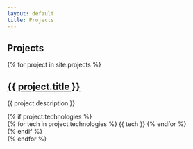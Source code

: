 ```yaml
---
layout: default
title: Projects
---
```


## Projects

<div class="projects-list">
  {% for project in site.projects %}
    <div class="project-item">
      <h2>
        <a href="{{ project.external_url }}" target="_blank">{{ project.title }}</a>
      </h2>
      <p>{{ project.description }}</p>
      {% if project.technologies %}
        <div class="tech-tags">
          {% for tech in project.technologies %}
            <span class="tech-tag">{{ tech }}</span>
          {% endfor %}
        </div>
      {% endif %}
    </div>
  {% endfor %}
</div>
